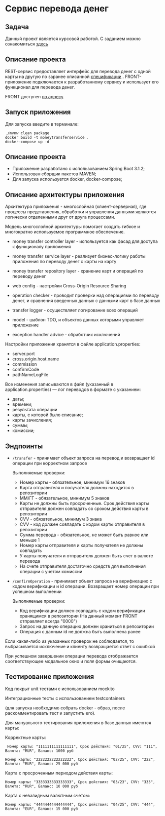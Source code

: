 # Сервис перевода денег

## Задача

Данный проект является курсовой работой. С заданием можно
ознакомиться [здесь](https://github.com/netology-code/jd-homeworks/blob/master/diploma/moneytransferservice.md)

## Описание проекта

REST-сервис предоставляет интерфейс для перевода денег с одной карты на другую
по заранее
описанной [спецификации](https://github.com/AlexanderTimin96/MoneyTransferService/blob/main/MoneyTransferServiceSpecification.yaml)
.
FRONT-приложение подключается к разработанному сервису и использует его функционал
для перевода денег.

FRONT доступен [по адресу](https://github.com/serp-ya/card-transfer).

## Запуск приложения

Для запуска введите в терминале:

```
./mvnw clean package
docker build -t moneytransferservice .
docker-compose up -d
```

## Описание проекта

- Приложение разработано с использованием Spring Boot 3.1.2;
- Использован сборщик пакетов MAVEN;
- Для запуска используется docker, docker-compose;

## Описание архитектуры приложения

Архитектура приложения - многослойная (клиент-серверная), где процессы представления,
обработки и управления данными являются логически отделенными друг от друга процессами.

Модель многослойной архитектуры помогает создать гибкое и многократно используемое программное обеспечение.

* money transfer controller layer - используется как фасад для доступа к функционалу приложения
* money transfer service layer - реализует бизнес-логику работы приложения по переводу денег с карты на карту
* money transfer repository layer - хранение карт и операций по переводу денег


* web config - настройки Cross-Origin Resource Sharing
* operation checker - проводит проверки над операциями по переводу денег, и сравнения введенных данных с данными карт в базе данных
* transfer logger - осуществляет логирование всех операций
* model - шаблон TDO, и объектов данных которыми управляет приложение
* exception handler advice - обработчик исключений

Настройки приложения хранятся в файле application.properties:
* server.port
* cross.origin.host.name
* commission
* confirmCode
* pathNameLogFile

Все изменения записываются в файл (указанный в application.properties) — лог переводов в формате с указанием:
* даты;
* времени;
* результата операции
* карты, с которой было списание;
* карты зачисления;
* суммы;
* комиссии;

## Эндпоинты

* `/transfer` - принимает объект запроса на перевод и возвращает id операции при корректном запросе

  Выполняемые проверки:
  * Номер карты - обязательное, минимум 16 знаков
  * Карта отправителя и получателя должны находится в репозитории
  * ММ/ГГ - обязательное, минимум 5 знаков
  * Карты не должны быть просроченные. Срок действия карты отправителя должен совпадать со сроком действия карты в репозитории
  * CVV - обязательное, минимум 3 знака
  * CVV - код должен совпадать с кодом карты отправителя в репозитории
  * Сумма перевода - обязательное, не может быть равное или меньше 1
  * Номер карты отправителя и карты получателя не должны совпадать
  * У карты получателя и отправителя должен быть счет в валюте перевода
  * На счете отправителя достаточно средств для выполнения операции с учетом комиссии

* `/confirmOperation` - принимает объект запроса на верификацию с кодом верификации и id операции. Возвращает номер
  операции при успешном выполнении

  Выполняемые проверки:
  * Код верификации должен совпадать с кодом верификации хранящимся в репозитории (На данный момент FRONT отправляет всегда "0000")
  * Запрос на данную операцию должен храниться в репозитории
  * Операция с данным id не должна быть выполнена ранее

Если какая-либо из указанных проверок не соблюдается, то выбрасывается исключение и клиенту возвращается ответ с
ошибкой

При успешном завершении операции перевода отображается соответствующее модальное окно и поля формы очищаются.

## Тестирование приложения

Код покрыт unit тестами с использованием mockito

Интеграционные тесты с использованием testcontainers

(для запуска необходимо собрать docker - образ, после раскомментировать тест и запустить его).

Для мануального тестирования приложения в базе данных имеются карты:

Корректные карты:

` Номер карты: "1111111111111111",
Срок действия: "01/25",
CVV: "111",
Валюта: "RUR",
Баланс: 1000 руб`

`Номер карты: "2222222222222222",
Срок действия: "02/25",
CVV: "222",
Валюта: "RUR",
Баланс: 25 000 руб`

Карта с просроченным периодом действия карты:

`Номер карты: "3333333333333333",
Срок действия: "03/23",
CVV: "333",
Валюта: "RUR",
Баланс: 10 000 руб`

Карта с невалидным валютным счетом:

`Номер карты: "4444444444444444",
Срок действия: "04/25",
CVV: "444",
Валюта: "EUR",
Баланс: 15 000 руб`